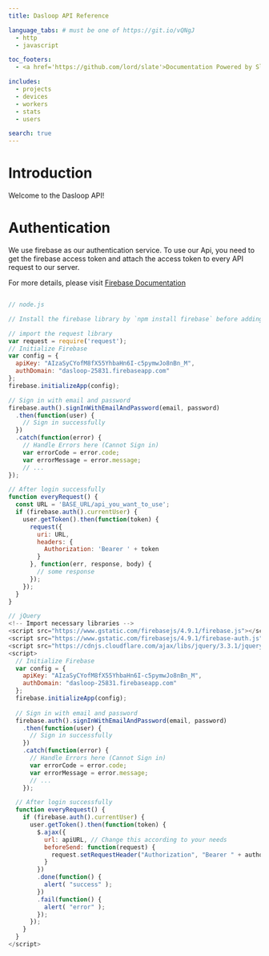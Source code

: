 ```yaml
---
title: Dasloop API Reference

language_tabs: # must be one of https://git.io/vQNgJ
  - http
  - javascript

toc_footers:
  - <a href='https://github.com/lord/slate'>Documentation Powered by Slate</a>

includes:
  - projects
  - devices
  - workers
  - stats
  - users

search: true
---
```


# Introduction

Welcome to the Dasloop API!

# Authentication

We use firebase as our authentication service. To use our Api, you need to get the firebase access token and attach the access token to every API request to our server.

For more details, please visit <a href='https://firebase.google.com/docs/auth/web/password-auth?authuser=0]: https://firebase.google.com/docs/auth/web/password-auth?authuser=0'>Firebase Documentation</a>

```javascript

// node.js

// Install the firebase library by `npm install firebase` before adding the following code. 

// import the request library
var request = require('request');
// Initialize Firebase
var config = {
  apiKey: "AIzaSyCYofM8fX55YhbaHn6I-c5pymwJo8nBn_M",
  authDomain: "dasloop-25831.firebaseapp.com"
};
firebase.initializeApp(config);

// Sign in with email and password
firebase.auth().signInWithEmailAndPassword(email, password)
  .then(function(user) {
    // Sign in successfully
  })
  .catch(function(error) {
    // Handle Errors here (Cannot Sign in)
    var errorCode = error.code;
    var errorMessage = error.message;
    // ...
});

// After login successfully
function everyRequest() {
  const URL = 'BASE_URL/api_you_want_to_use';
  if (firebase.auth().currentUser) {
    user.getToken().then(function(token) {
      request({
        uri: URL,
        headers: {
          Authorization: 'Bearer ' + token
        }
      }, function(err, response, body) {
        // some response
      });
    });
  }
}

// jQuery
<!-- Import necessary libraries -->
<script src="https://www.gstatic.com/firebasejs/4.9.1/firebase.js"></script>
<script src="https://www.gstatic.com/firebasejs/4.9.1/firebase-auth.js"></script>
<script src="https://cdnjs.cloudflare.com/ajax/libs/jquery/3.3.1/jquery.min.js"></script>
<script>
  // Initialize Firebase
  var config = {
    apiKey: "AIzaSyCYofM8fX55YhbaHn6I-c5pymwJo8nBn_M",
    authDomain: "dasloop-25831.firebaseapp.com"
  };
  firebase.initializeApp(config);
  
  // Sign in with email and password
  firebase.auth().signInWithEmailAndPassword(email, password)
    .then(function(user) {
      // Sign in successfully
    })
    .catch(function(error) {
      // Handle Errors here (Cannot Sign in)
      var errorCode = error.code;
      var errorMessage = error.message;
      // ...
    });

  // After login successfully
  function everyRequest() {
    if (firebase.auth().currentUser) {
      user.getToken().then(function(token) {
        $.ajax({
          url: apiURL, // Change this according to your needs
          beforeSend: function(request) {
            request.setRequestHeader("Authorization", "Bearer " + authorizationToken);
          }
        })
        .done(function() {
          alert( "success" );
        })
        .fail(function() {
          alert( "error" );
        });
      });
    }
  }
</script>
